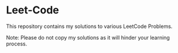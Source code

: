 # Leet-Code
This repository contains my solutions to various LeetCode Problems.

Note: Please do not copy my solutions as it will hinder your learning process.
